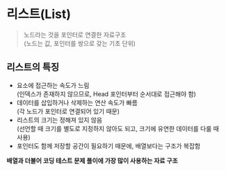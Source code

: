 # 리스트(List)
> 노드라는 것을 포인터로 연결한 자료구조   
> (노드는 값, 포인터를 쌍으로 갖는 기초 단위)

## 리스트의 특징
- 요소에 접근하는 속도가 느림   
(인덱스가 존재하지 않으므로, Head 포인터부터 순서대로 접근해야 함)
- 데이터를 삽입하거나 삭제하는 연산 속도가 빠름   
  (각 노드가 포인터로 연결되어 있기 때문)
- 리스트의 크기는 정해져 있지 않음   
  (선언할 때 크기를 별도로 지정하지 않아도 되고, 크기에 유연한 데이터를 다룰 때 사용)
- 포인터도 함께 저장할 공간이 필요하기 때문에, 배열보다는 구조가 복잡함

**배열과 더불어 코딩 테스트 문제 풀이에 가장 많이 사용하는 자료 구조**